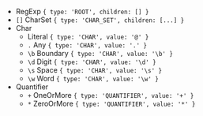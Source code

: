 - RegExp `{ type: 'ROOT', children: [] }`
- `[]` CharSet `{ type: 'CHAR_SET', children: [...] }`
- Char
  - Literal `{ type: 'CHAR', value: '@' }`
  - `.` Any `{ type: 'CHAR', value: '.' }`
  - `\b` Boundary `{ type: 'CHAR', value: '\b' }`
  - `\d` Digit `{ type: 'CHAR', value: '\d' }`
  - `\s` Space `{ type: 'CHAR', value: '\s' }`
  - `\w` Word `{ type: 'CHAR', value: '\w' }`
- Quantifier
  - `+` OneOrMore `{ type: 'QUANTIFIER', value: '+' }`
  - `*` ZeroOrMore `{ type: 'QUANTIFIER', value: '*' }`